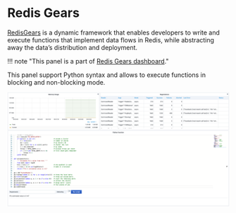 # Redis Gears

[RedisGears](https://oss.redislabs.com/redisgears/) is a dynamic framework that enables developers to write and execute functions that implement data flows in Redis, while abstracting away the data’s distribution and deployment.

!!! note "This panel is a part of [Redis Gears dashboard](../dashboards.md)."

This panel support Python syntax and allows to execute functions in blocking and non-blocking mode.

![RedisGears-Dashboard](https://raw.githubusercontent.com/RedisGrafana/grafana-redis-app/master/src/img/redis-gears-dashboard.png)
